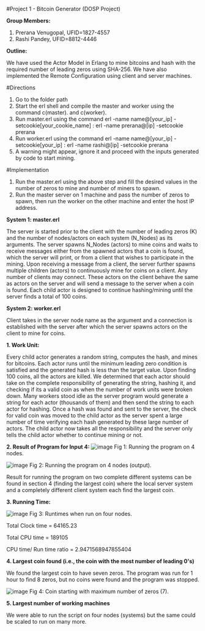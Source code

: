 #Project 1 - Bitcoin Generator (DOSP Project)

**Group Members:**
  1. Prerana Venugopal, UFID=1827-4557
  2. Rashi Pandey, UFID=8812-4446

**Outline:**
  
 We have used the Actor Model in Erlang to mine bitcoins and hash with the required number of leading zeros using SHA-256. We have also implemented the Remote Configuration using client and server machines.

#Directions

1.	Go to the folder path
2.	Start the erl shell and compile the master and worker using the command c(master). and c(worker).
3.	Run master.erl using the command erl -name name@[your_ip] -setcookie[your_cookie_name] : erl -name prerana@[ip] -setcookie prerana
4.	Run worker.erl using the command erl -name name@[your_ip] -setcookie[your_ip] : erl -name rashi@[ip] -setcookie prerana
5.	A warning might appear, ignore it and proceed with the inputs generated by code to start mining.

#Implementation

1.	Run the master.erl using the above step and fill the desired values in the number of zeros to mine and number of miners to spawn.
2.	Run the master server on 1 machine and pass the number of zeros to spawn, then run the worker on the other machine and enter the host IP address.

 
**System 1: master.erl**
  
  The server is started prior to the client with the number of leading zeros (K) and the number of nodes/actors on each system (N_Nodes) as its arguments.
The server spawns N_Nodes (actors) to mine coins and waits to receive messages either from the spawned actors that a coin is found, which the server will print, or from a client that wishes to participate in the mining.
Upon receiving a message from a client, the server further spawns multiple children (actors) to continuously mine for coins on a client. Any number of clients may connect. These actors on the client behave the same as actors on the server and will send a message to the server when a coin is found.
Each child actor is designed to continue hashing/mining until the server finds a total of 100 coins.

**System 2: worker.erl**
  
  Client takes in the server node name as the argument and a connection is established with the server after which the server spawns actors on the client to mine for coins.

**1. Work Unit:**
  
  Every child actor generates a random string, computes the hash, and mines for bitcoins. Each actor runs until the minimum leading zero condition is satisfied and the generated hash is less than the target value. Upon finding 100 coins, all the actors are killed. We determined that each actor should take on the complete responsibility of generating the string, hashing it, and checking if its a valid coin as when the number of work units were broken down. Many workers stood idle as the server program would generate a string for each actor (thousands of them) and then send the string to each actor for hashing. Once a hash was found and sent to the server, the check for valid coin was moved to the child actor as the server spent a large number of time verifying each hash generated by these large number of actors. The child actor now takes all the responsibility and the server only tells the child actor whether to continue mining or not.

**2. Result of Program for Input 4:**
![image](https://user-images.githubusercontent.com/31245878/190829812-438a7d16-0953-4716-9930-b34596988b92.png)
Fig 1: Running the program on 4 nodes.

![image](https://user-images.githubusercontent.com/31245878/190829848-1203d1d9-92f3-45d2-b7e3-6443e947a432.png)
Fig 2: Running the program on 4 nodes (output).

Result for running the program on two complete different systems can be found in section 4 (finding the largest coin) where the local server system and a completely different client system each find the largest coin.


**3. Running Time:**

![image](https://user-images.githubusercontent.com/31245878/190829889-1a0680e4-df18-4f62-ad8a-56290889a41c.png)
Fig 3: Runtimes when run on four nodes.
  
  Total Clock time  = 64165.23
  
  Total CPU time = 189105
  
  CPU time/ Run time ratio =  2.9471568947855404
  

**4. Largest coin found (i.e., the coin with the most number of leading 0's)**
  
  We found the largest coin to have seven zeros. The program was run for 1 hour to find 8 zeros, but no coins were found and the program was stopped.

![image](https://user-images.githubusercontent.com/31245878/190829948-eae76d63-321e-41fd-a524-6f95e36de99a.png)
Fig 4: Coin starting with maximum number of  zeros (7).

**5. Largest number of working machines**
  
  We were able to run the script on four nodes (systems) but the same could be scaled to run on many more.
  
